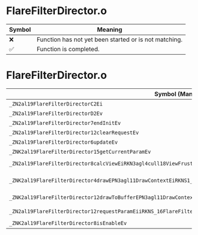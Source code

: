# FlareFilterDirector.o
| Symbol | Meaning 
| ------------- | ------------- 
| :x: | Function has not yet been started or is not matching. 
| :white_check_mark: | Function is completed. 


# FlareFilterDirector.o
| Symbol (Mangled) | Symbol (Demangled) | Decompiled? |
| ------------- |  ------------- | ------------- |
| `_ZN2al19FlareFilterDirectorC2Ei` | `al::FlareFilterDirector::FlareFilterDirector(int)` | :white_check_mark: |
| `_ZN2al19FlareFilterDirectorD2Ev` | `al::FlareFilterDirector::~FlareFilterDirector()` | :white_check_mark: |
| `_ZN2al19FlareFilterDirector7endInitEv` | `al::FlareFilterDirector::endInit(void)` | :white_check_mark: |
| `_ZN2al19FlareFilterDirector12clearRequestEv` | `al::FlareFilterDirector::clearRequest(void)` | :white_check_mark: |
| `_ZN2al19FlareFilterDirector6updateEv` | `al::FlareFilterDirector::update(void)` | :white_check_mark: |
| `_ZNK2al19FlareFilterDirector15getCurrentParamEv` | `al::FlareFilterDirector::getCurrentParam(void)const` | :white_check_mark: |
| `_ZN2al19FlareFilterDirector8calcViewEiRKN3agl4cull18ViewFrustumCullingE` | `al::FlareFilterDirector::calcView(int,agl::cull::ViewFrustumCulling const&)` | :white_check_mark: |
| `_ZNK2al19FlareFilterDirector4drawEPN3agl11DrawContextEiRKNS1_12RenderBufferERKN4sead8ViewportERKNS1_11TextureDataE` | `al::FlareFilterDirector::draw(agl::DrawContext *,int,agl::RenderBuffer const&,sead::Viewport const&,agl::TextureData const&)const` | :white_check_mark: |
| `_ZNK2al19FlareFilterDirector12drawToBufferEPN3agl11DrawContextEiRKNS1_11TextureDataE` | `al::FlareFilterDirector::drawToBuffer(agl::DrawContext *,int,agl::TextureData const&)const` | :white_check_mark: |
| `_ZN2al19FlareFilterDirector12requestParamEiiRKNS_16FlareFilterParamE` | `al::FlareFilterDirector::requestParam(int,int,al::FlareFilterParam const&)` | :white_check_mark: |
| `_ZNK2al19FlareFilterDirector8isEnableEv` | `al::FlareFilterDirector::isEnable(void)const` | :white_check_mark: |
